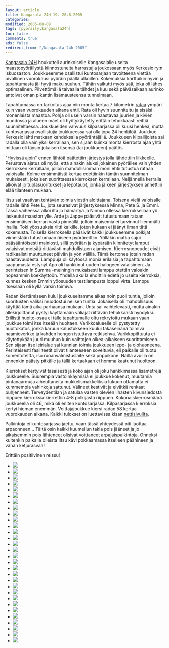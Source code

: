 ```yaml
--- 
layout: article 
title: Kangasala 24H 19.-20.8.2005 
categories: 
modified: 2005-08-09 
tags: [pyöräily,kangasala24h]
toc: false 
comments: true 
ads: false 
redirect_from: "/kangasala-24h-2005" 
--- 
```


[Kangasala 24H](http://kangasala24h.fi/) houkutteli aurinkoiselle
Kangasalalle useita maastopyöräilystä kiinnostuneita harrastajia
joukossaan myös Kerkesix ry:n iskuosaston. Joukkueemme osallistui
kuntosarjaan tavoitteena viettää oivallinen vuorokausi pyöräin päällä
ulkoillen. Kokemuksia karttuikin hyvin ja tapahtumasta jäi hyvä maku
suuhun. Tähän vaikutti myös sää, joka oli lähes optimaalinen.
Pilvettömällä taivaalla tähdet ja kuu sekä päiväsaikaan aurinko antoivat
oman pikantin lisämausteensa tunnelmaan.

Tapahtumassa on tarkoitus ajaa niin monta kertaa 7 kilometrin
[rataa](http://kangasala24h.fi/view.php?u1=2&u2=2&) ympäri kuin vaan
vuorokauden aikana ehtii. Rata oli hyvin suunniteltu ja sisälsi
monenlaista maastoa. Pohja oli usein varsin haastavaa juurien ja kivien
muodossa ja alueen mäet oli hyötykäytetty erittäin tehokkaasti reittiä
suunniteltaessa. Joukkueiden vahvuus kilpasarjassa oli kuusi henkeä,
mutta kuntosarjassa osallistujia joukkueessa sai olla jopa 24 henkilöä.
Joukkue Kerkesix lähti matkaan kahdeksalla pyörähtäjällä. Joukkueen
kilpailijoista sai radalla olla vain yksi kerrallaan, sen sijaan kuinka
monta kierrosta ajaa yhtä mittaan oli täysin jokaisen itsensä (tai
joukkueen) päätös.

"Hyvissä ajoin" ennen lähtöä päätettiin järjestys jolla lähdettiin
liikkeelle. Perustava ajatus oli myös, että ainakin aluksi jokainen
pyöräilee vain yhden kierroksen kerrallaan, jolloin mahdollisimman moni
ehtii tutustua rataan valoisalla. Kolme ensimmäistä kertaa edettiinkin
tämän suunnitelman mukaisesti, jokaisen suorittaessa kierroksen
kerrallaan. Neljännellä kerralla alkoivat jo tuplasuoritukset ja
lepotauot, jonka jälkeen järjestyksen annettiin elää tilanteen mukaan.

Iltsu sai vaativan tehtävän toimia viestin aloittajana. Toisena vielä
valoisalle radalle lähti Pete L., jota seurasivat järjestyksessä Minna,
Pete S. ja Emmi. Tässä vaiheessa alkoi ilta jo hämärtyä ja Ninnun
ollessa kierroksellaan yö laskeutui maaston ylle. Arde ja Jappe pääsivät
tutustumaan rataan ensimmäisen kerran vasta pimeällä, jolloin maisemia
ei tarvinnut liiemmälti ihailla. Toki yöosuuksia riitti kaikille, joten
kukaan ei jäänyt ilman tätä kokemusta. Toisella kierroksella pääsivät
kaikki joukkueemme polkijat viimeistään tutustumaan öiseen
pyöräreittiin. Yölläkin matka sujui pääsääntöisesti mainiosti, sillä
pyörään ja kypärään kiinnitetyt lamput valaisivat metsää riittävästi
mahdollistaen ajamisen. Kierrosnopeudet eivät radikaalisti muuttuneet
päivän ja yön välillä. Tämä kertonee jotain radan haastavuudesta.
Lamppuja oli käytössä monia erilaisia ja tapahtumaan saapumasta estynyt
Apo oli hankkinut uuden halogeenivalaisimen. Ja perinteisen In
Summa -meiningin mukaisesti lamppu otettiin valoakin nopeammin
koekäyttöön. Yhdellä akulla ehdittiin edetä jo useita kierroksia, kunnes
kesken Emmin yöosuuden testilampusta loppui virta. Lamppu itsessään oli
kyllä varsin toimiva.

Radan kiertämiseen kului joukkueeltamme aikaa noin puoli tuntia, jolloin
suoritusten väliksi muodostui nelisen tuntia. Jokaisella oli
mahdollisuus käyttää tämä aika parhaansa mukaan. Unta sai vaihtelevasti,
mutta ainakin allekirjoittanut pystyi käyttämään väliajat riittävän
tehokkaasti hyödyksi. Erillistä huolto-osaa ei tälle tapahtumalle oltu
rekrytoitu mukaan vaan joukkue toimi itse itseään huoltaen.
Varikkoalueelle oli pystytetty huoltokatos, jonka karuun kalustukseen
kuului takaseinänä toimiva naamioverkko ja kahden hengen istuttava
retkisohva. Varikkopilttuuta ei käytettykään juuri muuhun kuin vaihtojen
oikea-aikaiseen suorittamiseen. Sen sijaan itse leirialue sai kunnian
toimia joukkueen lepo- ja olohuoneena. Perinteisesti fasiliteetit olivat
tilanteeseen soveltuvia, eli paikalle oli tuotu komentoteltta, iso
ruoanvalmistuslaite sekä poppikone. Näillä avuilla on ennenkin päästy
pitkälle ja tällä kertaakaan ei homma kaatunut huoltoon.

Kierrokset kertyivät tasaisesti ja koko ajan oli joku hankkimassa
lisämetrejä joukkueelle. Suurempia vastoinkäymisiä ei joukkue kokenut,
muutamia pintanaarmuja aiheuttaneita mukkelismakkeliksia lukuun
ottamatta ei kummempia vahinkoja sattunut. Välineet kestivät ja eivätkä
renkaat puhjenneet. Terveydentilan ja satulaa vasten olevien lihasten
kivunsiedosta riippuen kierroksia kierrettiin 4-8 polkijasta riippuen.
Kokonaiskierrosmäärä joukkueella oli 46, mikä oli eniten kuntosarjassa.
Kilpasarjassa kierroksia kertyi hieman enemmän. Voittajajoukkue kiersi
radan 58 kertaa vuorokauden aikana. Kaikki tulokset on luettavissa kisan
[nettisivuilta](http://kangasala24h.fi/view.php?u1=8&u2=24&u3=25).

Palkintoja ei kuntosarjassa jaettu, vaan tässä yhteydessä piti luottaa
arpaonneen... Tältä osin kaikki kuumeilun takia pois jääneet ja jo
aikaisemmin pois lähteneet olisivat voittaneet arpajaispalkintoja.
Onneksi kuitenkin paikalla olleista Iltsu kävi pokkaamassa itselleen
päähineen ja vähän ketjurasvaa!

Erittäin positiivinen reissu!

<div class="image-gallery">

-   [![](/Media/Default/ImageGalleries/kangasala-24h-2005/Thumbnails/peruskuntokangasala24h2005_01b.jpg)](/Media/Default/ImageGalleries/kangasala-24h-2005/peruskuntokangasala24h2005_01b.jpg)
-   [![](/Media/Default/ImageGalleries/kangasala-24h-2005/Thumbnails/peruskuntokangasala24h2005_02b.jpg)](/Media/Default/ImageGalleries/kangasala-24h-2005/peruskuntokangasala24h2005_02b.jpg)
-   [![](/Media/Default/ImageGalleries/kangasala-24h-2005/Thumbnails/peruskuntokangasala24h2005_03b.jpg)](/Media/Default/ImageGalleries/kangasala-24h-2005/peruskuntokangasala24h2005_03b.jpg)
-   [![](/Media/Default/ImageGalleries/kangasala-24h-2005/Thumbnails/peruskuntokangasala24h2005_04b.jpg)](/Media/Default/ImageGalleries/kangasala-24h-2005/peruskuntokangasala24h2005_04b.jpg)
-   [![](/Media/Default/ImageGalleries/kangasala-24h-2005/Thumbnails/peruskuntokangasala24h2005_05b.jpg)](/Media/Default/ImageGalleries/kangasala-24h-2005/peruskuntokangasala24h2005_05b.jpg)
-   [![](/Media/Default/ImageGalleries/kangasala-24h-2005/Thumbnails/peruskuntokangasala24h2005_06b.jpg)](/Media/Default/ImageGalleries/kangasala-24h-2005/peruskuntokangasala24h2005_06b.jpg)
-   [![](/Media/Default/ImageGalleries/kangasala-24h-2005/Thumbnails/peruskuntokangasala24h2005_07b.jpg)](/Media/Default/ImageGalleries/kangasala-24h-2005/peruskuntokangasala24h2005_07b.jpg)
-   [![](/Media/Default/ImageGalleries/kangasala-24h-2005/Thumbnails/peruskuntokangasala24h2005_08b.jpg)](/Media/Default/ImageGalleries/kangasala-24h-2005/peruskuntokangasala24h2005_08b.jpg)
-   [![](/Media/Default/ImageGalleries/kangasala-24h-2005/Thumbnails/peruskuntokangasala24h2005_09b.jpg)](/Media/Default/ImageGalleries/kangasala-24h-2005/peruskuntokangasala24h2005_09b.jpg)
-   [![](/Media/Default/ImageGalleries/kangasala-24h-2005/Thumbnails/peruskuntokangasala24h2005_10b.jpg)](/Media/Default/ImageGalleries/kangasala-24h-2005/peruskuntokangasala24h2005_10b.jpg)
-   [![](/Media/Default/ImageGalleries/kangasala-24h-2005/Thumbnails/peruskuntokangasala24h2005_11b.jpg)](/Media/Default/ImageGalleries/kangasala-24h-2005/peruskuntokangasala24h2005_11b.jpg)
-   [![](/Media/Default/ImageGalleries/kangasala-24h-2005/Thumbnails/peruskuntokangasala24h2005_12b.jpg)](/Media/Default/ImageGalleries/kangasala-24h-2005/peruskuntokangasala24h2005_12b.jpg)
-   [![](/Media/Default/ImageGalleries/kangasala-24h-2005/Thumbnails/peruskuntokangasala24h2005_14b.jpg)](/Media/Default/ImageGalleries/kangasala-24h-2005/peruskuntokangasala24h2005_14b.jpg)
-   [![](/Media/Default/ImageGalleries/kangasala-24h-2005/Thumbnails/peruskuntokangasala24h2005_15b.jpg)](/Media/Default/ImageGalleries/kangasala-24h-2005/peruskuntokangasala24h2005_15b.jpg)
-   [![](/Media/Default/ImageGalleries/kangasala-24h-2005/Thumbnails/peruskuntokangasala24h2005_16b.jpg)](/Media/Default/ImageGalleries/kangasala-24h-2005/peruskuntokangasala24h2005_16b.jpg)
-   [![](/Media/Default/ImageGalleries/kangasala-24h-2005/Thumbnails/peruskuntokangasala24h2005_17b.jpg)](/Media/Default/ImageGalleries/kangasala-24h-2005/peruskuntokangasala24h2005_17b.jpg)
-   [![](/Media/Default/ImageGalleries/kangasala-24h-2005/Thumbnails/peruskuntokangasala24h2005_18b.jpg)](/Media/Default/ImageGalleries/kangasala-24h-2005/peruskuntokangasala24h2005_18b.jpg)
-   [![](/Media/Default/ImageGalleries/kangasala-24h-2005/Thumbnails/peruskuntokangasala24h2005_19b.jpg)](/Media/Default/ImageGalleries/kangasala-24h-2005/peruskuntokangasala24h2005_19b.jpg)
-   [![](/Media/Default/ImageGalleries/kangasala-24h-2005/Thumbnails/peruskuntokangasala24h2005_20b.jpg)](/Media/Default/ImageGalleries/kangasala-24h-2005/peruskuntokangasala24h2005_20b.jpg)
-   [![](/Media/Default/ImageGalleries/kangasala-24h-2005/Thumbnails/peruskuntokangasala24h2005_21b.jpg)](/Media/Default/ImageGalleries/kangasala-24h-2005/peruskuntokangasala24h2005_21b.jpg)
-   [![](/Media/Default/ImageGalleries/kangasala-24h-2005/Thumbnails/peruskuntokangasala24h2005_22b.jpg)](/Media/Default/ImageGalleries/kangasala-24h-2005/peruskuntokangasala24h2005_22b.jpg)
-   [![](/Media/Default/ImageGalleries/kangasala-24h-2005/Thumbnails/peruskuntokangasala24h2005_23b.jpg)](/Media/Default/ImageGalleries/kangasala-24h-2005/peruskuntokangasala24h2005_23b.jpg)
-   [![](/Media/Default/ImageGalleries/kangasala-24h-2005/Thumbnails/peruskuntokangasala24h2005_24b.jpg)](/Media/Default/ImageGalleries/kangasala-24h-2005/peruskuntokangasala24h2005_24b.jpg)
-   [![](/Media/Default/ImageGalleries/kangasala-24h-2005/Thumbnails/peruskuntokangasala24h2005_25b.jpg)](/Media/Default/ImageGalleries/kangasala-24h-2005/peruskuntokangasala24h2005_25b.jpg)
-   [![](/Media/Default/ImageGalleries/kangasala-24h-2005/Thumbnails/peruskuntokangasala24h2005_26b.jpg)](/Media/Default/ImageGalleries/kangasala-24h-2005/peruskuntokangasala24h2005_26b.jpg)
-   [![](/Media/Default/ImageGalleries/kangasala-24h-2005/Thumbnails/peruskuntokangasala24h2005_27b.jpg)](/Media/Default/ImageGalleries/kangasala-24h-2005/peruskuntokangasala24h2005_27b.jpg)
-   [![](/Media/Default/ImageGalleries/kangasala-24h-2005/Thumbnails/peruskuntokangasala24h2005_28b.jpg)](/Media/Default/ImageGalleries/kangasala-24h-2005/peruskuntokangasala24h2005_28b.jpg)
-   [![](/Media/Default/ImageGalleries/kangasala-24h-2005/Thumbnails/peruskuntokangasala24h2005_29b.jpg)](/Media/Default/ImageGalleries/kangasala-24h-2005/peruskuntokangasala24h2005_29b.jpg)
-   [![](/Media/Default/ImageGalleries/kangasala-24h-2005/Thumbnails/peruskuntokangasala24h2005_30b.jpg)](/Media/Default/ImageGalleries/kangasala-24h-2005/peruskuntokangasala24h2005_30b.jpg)
-   [![](/Media/Default/ImageGalleries/kangasala-24h-2005/Thumbnails/peruskuntokangasala24h2005_31b.jpg)](/Media/Default/ImageGalleries/kangasala-24h-2005/peruskuntokangasala24h2005_31b.jpg)

</div>
